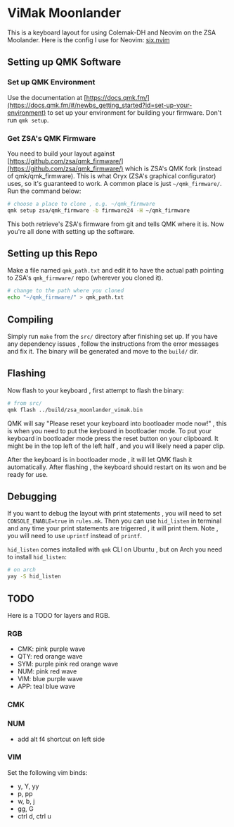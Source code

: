 # ViMak Moonlander
This is a keyboard layout for using Colemak-DH and Neovim on the ZSA Moolander. Here is the config I use for Neovim: [six.nvim](https://github.com/mrdandelion6/six.nvim)

## Setting up QMK Software
### Set up QMK Environment
Use the documentation at [https://docs.qmk.fm/](https://docs.qmk.fm/#/newbs_getting_started?id=set-up-your-environment) to set up your environment for building your firmware. Don't run `qmk setup`.

### Get ZSA's QMK Firmware
You need to build your layout against [https://github.com/zsa/qmk_firmware/](https://github.com/zsa/qmk_firmware/) which is ZSA's QMK fork (instead of qmk/qmk_firmware). This is what Oryx (ZSA's graphical configurator) uses, so it's guaranteed to work. A common place is just `~/qmk_firmware/`. Run the command below:
```bash
# choose a place to clone , e.g. ~/qmk_firmware
qmk setup zsa/qmk_firmware -b firmware24 -H ~/qmk_firmware
```
This both retrieve's ZSA's firmware from git and tells QMK where it is. Now you're all done with setting up the software.

## Setting up this Repo
Make a file named `qmk_path.txt` and edit it to have the actual path pointing to ZSA's `qmk_firmware/` repo (wherever you cloned it).
```bash
# change to the path where you cloned
echo "~/qmk_firmware/" > qmk_path.txt
```

## Compiling
Simply run `make` from the `src/` directory after finishing set up. If you have any dependency issues , follow the instructions from the error messages and fix it. The binary will be generated and move to the `build/` dir.

## Flashing
Now flash to your keyboard , first attempt to flash the binary:
```bash
# from src/
qmk flash ../build/zsa_moonlander_vimak.bin
```
QMK will say "Please reset your keyboard into bootloader mode now!" , this is when you need to put the keyboard in bootloader mode. To put your keyboard in bootloader mode press the reset button on your clipboard. It might be in the top left of the left half , and you will likely need a paper clip.

After the keyboard is in bootloader mode , it will let QMK flash it automatically. After flashing , the keyboard should restart on its won and be ready for use.

## Debugging
If you want to debug the layout with print statements , you will need to set `CONSOLE_ENABLE=true` in `rules.mk`. Then you can use `hid_listen` in terminal and any time your print statements are trigerred , it will print them. Note , you will need to use `uprintf` instead of `printf`.

`hid_listen` comes installed with `qmk` CLI on Ubuntu , but on Arch you need to install `hid_listen`:
```bash
# on arch
yay -S hid_listen
```

## TODO
Here is a TODO for layers and RGB.

### RGB
- CMK: pink purple wave
- QTY: red orange wave
- SYM: purple pink red orange wave
- NUM: pink red wave
- VIM: blue purple wave
- APP: teal blue wave

### CMK

### NUM
- add alt f4 shortcut on left side

### VIM
Set the following vim binds:
- y, Y, yy
- p, pp
- w, b, j
- gg, G
- ctrl d, ctrl u
